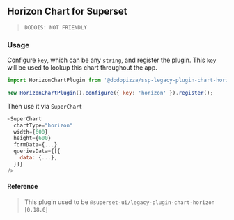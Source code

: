 ## Horizon Chart for Superset

> `DODOIS: NOT FRIENDLY`

### Usage

Configure `key`, which can be any `string`, and register the plugin. This `key` will be used to
lookup this chart throughout the app.

```js
import HorizonChartPlugin from '@dodopizza/ssp-legacy-plugin-chart-horizon';

new HorizonChartPlugin().configure({ key: 'horizon' }).register();
```

Then use it via `SuperChart`

```js
<SuperChart
  chartType="horizon"
  width={600}
  height={600}
  formData={...}
  queriesData={[{
    data: {...},
  }]}
/>
```

#### Reference

> This plugin used to be `@superset-ui/legacy-plugin-chart-horizon` [`0.18.0`]
